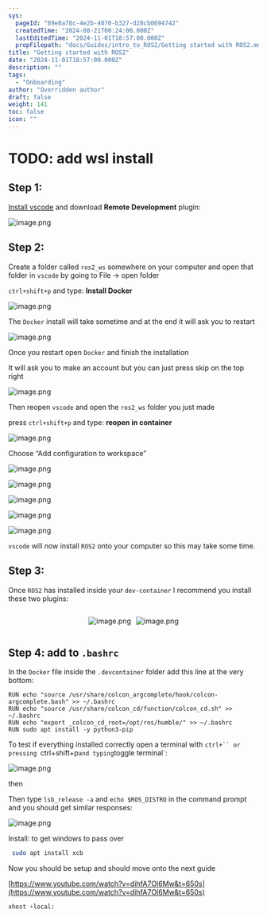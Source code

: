 ```yaml
---
sys:
  pageId: "89e0a78c-4e2b-4070-b327-d28cb0694742"
  createdTime: "2024-08-21T00:24:00.000Z"
  lastEditedTime: "2024-11-01T18:57:00.000Z"
  propFilepath: "docs/Guides/intro_to_ROS2/Getting started with ROS2.md"
title: "Getting started with ROS2"
date: "2024-11-01T18:57:00.000Z"
description: ""
tags:
  - "Onboarding"
author: "Overridden author"
draft: false
weight: 141
toc: false
icon: ""
---
```


# TODO: add wsl install

## Step 1:

[Install vscode](https://code.visualstudio.com/download) and download **Remote Development** plugin:

![image.png](https://prod-files-secure.s3.us-west-2.amazonaws.com/d518164a-d88e-44d1-a4ee-3adb3bd8bce0/efb52993-1881-4a40-b95e-6f020334f022/image.png?X-Amz-Algorithm=AWS4-HMAC-SHA256&X-Amz-Content-Sha256=UNSIGNED-PAYLOAD&X-Amz-Credential=ASIAZI2LB46634G6T2AJ%2F20250209%2Fus-west-2%2Fs3%2Faws4_request&X-Amz-Date=20250209T110115Z&X-Amz-Expires=3600&X-Amz-Security-Token=IQoJb3JpZ2luX2VjEIn%2F%2F%2F%2F%2F%2F%2F%2F%2F%2FwEaCXVzLXdlc3QtMiJHMEUCIQDecns6MZkLESxc14ZpZmqkvkv3dwiTFEQSk4BKRzfhIAIgYm2QbJ8wiZ7p4OKs78aiABn3V%2Fy3Ptq3sNWc4T1atB8qiAQIov%2F%2F%2F%2F%2F%2F%2F%2F%2F%2FARAAGgw2Mzc0MjMxODM4MDUiDJ8nJpsvEWRswz4qoyrcA2yJ0dbXuDswP5kqvZA1WZlCRoug9Cuiun9nXblS%2Bax9ANjTcc6BSomtv6FKeLNAViNkWJOeUIZDcZiueUULDZGEmc3BFzCVS0u4TPp%2FBHx4bVC7t5tfhiSL%2B96HsCG0NCRQGdOZb3o9xDOh9O1XnlS6PH1YjjJ2Tfzq1P%2Bsbw00hgF7Se0S3YFMv6Bbavvn4TkXjFSfLxZsH2OlH2KF6Lh2oLldC33Ugduv9depL3AfZo%2FmP8htlDhFaXpUaUUKPBqV3cYM3dCPqIO16g8sxItUUYInoXJa6ij8ugI8%2FiPDUzQ%2BXlOVP0XQw7rLqO16ZFYur%2FDm0Uis%2BhfAEhHTDr6DWcPKZMDm1MEVgJefJnuhW%2BiyzikwOIL%2FTLXhhAh1DMI6oiggsi%2FRA8JO6Ae7jYvJTsYcrIfwx8doJPz96j2rpSIgIbdIw8h8H5gW21szlQm2A0aXPJy6VBXcaOEkKcbNqDvpPwHEp0Vt%2BHGeuRUOX16DvAIfBnjsSQY5Di0XuVlMPyy9DSDxnXCZYX0BOoRfz22mhANvJNAy%2FDxERF0cPd84HQsVxVS3WJjGRlHy%2BhB5TjyMKqp3cJwWsnAcGbFSJpl2FNeS88Anz5bLGsoadFxcd7251X0vP2NyMO3job0GOqUBk2KwwiCKEylx%2BFaYUEo3LmfXwW9JMkUeB7bFJ9JHG5vjCFSfAqUK3Lj64ddGYXXvmnzHT3633HOpBjxjBMzWFqozyQvB2%2F1V4XvPgTttCDxYZX%2F0REEYUBYqNBLSW6bpmcRK2zQcPSz1bnXIXe3Mzu5NyCB9xk30YCkIY%2BcZyHisf4GlrjHhGCG5nEEc3gOR5N%2BFG1W7byL2k5sv0ahLxoFakGCF&X-Amz-Signature=f9d001a41e78ed13d6ae328c35bbddf21d7324919e79190ca435a05f460d9232&X-Amz-SignedHeaders=host&x-id=GetObject)

## Step 2:

Create a folder called `ros2_ws` somewhere on your computer and open that folder in `vscode` by going to File → open folder 

`ctrl+shift+p` and type: **Install Docker**

![image.png](https://prod-files-secure.s3.us-west-2.amazonaws.com/d518164a-d88e-44d1-a4ee-3adb3bd8bce0/2269dc0e-1cd5-47ff-bceb-c04ad9b2eab0/image.png?X-Amz-Algorithm=AWS4-HMAC-SHA256&X-Amz-Content-Sha256=UNSIGNED-PAYLOAD&X-Amz-Credential=ASIAZI2LB46634G6T2AJ%2F20250209%2Fus-west-2%2Fs3%2Faws4_request&X-Amz-Date=20250209T110115Z&X-Amz-Expires=3600&X-Amz-Security-Token=IQoJb3JpZ2luX2VjEIn%2F%2F%2F%2F%2F%2F%2F%2F%2F%2FwEaCXVzLXdlc3QtMiJHMEUCIQDecns6MZkLESxc14ZpZmqkvkv3dwiTFEQSk4BKRzfhIAIgYm2QbJ8wiZ7p4OKs78aiABn3V%2Fy3Ptq3sNWc4T1atB8qiAQIov%2F%2F%2F%2F%2F%2F%2F%2F%2F%2FARAAGgw2Mzc0MjMxODM4MDUiDJ8nJpsvEWRswz4qoyrcA2yJ0dbXuDswP5kqvZA1WZlCRoug9Cuiun9nXblS%2Bax9ANjTcc6BSomtv6FKeLNAViNkWJOeUIZDcZiueUULDZGEmc3BFzCVS0u4TPp%2FBHx4bVC7t5tfhiSL%2B96HsCG0NCRQGdOZb3o9xDOh9O1XnlS6PH1YjjJ2Tfzq1P%2Bsbw00hgF7Se0S3YFMv6Bbavvn4TkXjFSfLxZsH2OlH2KF6Lh2oLldC33Ugduv9depL3AfZo%2FmP8htlDhFaXpUaUUKPBqV3cYM3dCPqIO16g8sxItUUYInoXJa6ij8ugI8%2FiPDUzQ%2BXlOVP0XQw7rLqO16ZFYur%2FDm0Uis%2BhfAEhHTDr6DWcPKZMDm1MEVgJefJnuhW%2BiyzikwOIL%2FTLXhhAh1DMI6oiggsi%2FRA8JO6Ae7jYvJTsYcrIfwx8doJPz96j2rpSIgIbdIw8h8H5gW21szlQm2A0aXPJy6VBXcaOEkKcbNqDvpPwHEp0Vt%2BHGeuRUOX16DvAIfBnjsSQY5Di0XuVlMPyy9DSDxnXCZYX0BOoRfz22mhANvJNAy%2FDxERF0cPd84HQsVxVS3WJjGRlHy%2BhB5TjyMKqp3cJwWsnAcGbFSJpl2FNeS88Anz5bLGsoadFxcd7251X0vP2NyMO3job0GOqUBk2KwwiCKEylx%2BFaYUEo3LmfXwW9JMkUeB7bFJ9JHG5vjCFSfAqUK3Lj64ddGYXXvmnzHT3633HOpBjxjBMzWFqozyQvB2%2F1V4XvPgTttCDxYZX%2F0REEYUBYqNBLSW6bpmcRK2zQcPSz1bnXIXe3Mzu5NyCB9xk30YCkIY%2BcZyHisf4GlrjHhGCG5nEEc3gOR5N%2BFG1W7byL2k5sv0ahLxoFakGCF&X-Amz-Signature=4503cb4a881e19da14f588f387ed0526d5399b94fe3fb83b70855a39bea6af38&X-Amz-SignedHeaders=host&x-id=GetObject)

The `Docker` install will take sometime and at the end it will ask you to restart

![image.png](https://prod-files-secure.s3.us-west-2.amazonaws.com/d518164a-d88e-44d1-a4ee-3adb3bd8bce0/ed233f78-be33-4b1f-b89c-9c346c0e961e/image.png?X-Amz-Algorithm=AWS4-HMAC-SHA256&X-Amz-Content-Sha256=UNSIGNED-PAYLOAD&X-Amz-Credential=ASIAZI2LB46634G6T2AJ%2F20250209%2Fus-west-2%2Fs3%2Faws4_request&X-Amz-Date=20250209T110115Z&X-Amz-Expires=3600&X-Amz-Security-Token=IQoJb3JpZ2luX2VjEIn%2F%2F%2F%2F%2F%2F%2F%2F%2F%2FwEaCXVzLXdlc3QtMiJHMEUCIQDecns6MZkLESxc14ZpZmqkvkv3dwiTFEQSk4BKRzfhIAIgYm2QbJ8wiZ7p4OKs78aiABn3V%2Fy3Ptq3sNWc4T1atB8qiAQIov%2F%2F%2F%2F%2F%2F%2F%2F%2F%2FARAAGgw2Mzc0MjMxODM4MDUiDJ8nJpsvEWRswz4qoyrcA2yJ0dbXuDswP5kqvZA1WZlCRoug9Cuiun9nXblS%2Bax9ANjTcc6BSomtv6FKeLNAViNkWJOeUIZDcZiueUULDZGEmc3BFzCVS0u4TPp%2FBHx4bVC7t5tfhiSL%2B96HsCG0NCRQGdOZb3o9xDOh9O1XnlS6PH1YjjJ2Tfzq1P%2Bsbw00hgF7Se0S3YFMv6Bbavvn4TkXjFSfLxZsH2OlH2KF6Lh2oLldC33Ugduv9depL3AfZo%2FmP8htlDhFaXpUaUUKPBqV3cYM3dCPqIO16g8sxItUUYInoXJa6ij8ugI8%2FiPDUzQ%2BXlOVP0XQw7rLqO16ZFYur%2FDm0Uis%2BhfAEhHTDr6DWcPKZMDm1MEVgJefJnuhW%2BiyzikwOIL%2FTLXhhAh1DMI6oiggsi%2FRA8JO6Ae7jYvJTsYcrIfwx8doJPz96j2rpSIgIbdIw8h8H5gW21szlQm2A0aXPJy6VBXcaOEkKcbNqDvpPwHEp0Vt%2BHGeuRUOX16DvAIfBnjsSQY5Di0XuVlMPyy9DSDxnXCZYX0BOoRfz22mhANvJNAy%2FDxERF0cPd84HQsVxVS3WJjGRlHy%2BhB5TjyMKqp3cJwWsnAcGbFSJpl2FNeS88Anz5bLGsoadFxcd7251X0vP2NyMO3job0GOqUBk2KwwiCKEylx%2BFaYUEo3LmfXwW9JMkUeB7bFJ9JHG5vjCFSfAqUK3Lj64ddGYXXvmnzHT3633HOpBjxjBMzWFqozyQvB2%2F1V4XvPgTttCDxYZX%2F0REEYUBYqNBLSW6bpmcRK2zQcPSz1bnXIXe3Mzu5NyCB9xk30YCkIY%2BcZyHisf4GlrjHhGCG5nEEc3gOR5N%2BFG1W7byL2k5sv0ahLxoFakGCF&X-Amz-Signature=d265f95ef415f637f6cf3994e85c878ba2ba0b710354923bc56a8255c79403ce&X-Amz-SignedHeaders=host&x-id=GetObject)

Once you restart open `Docker` and finish the installation

It will ask you to make an account but you can just press skip on the top right

![image.png](https://prod-files-secure.s3.us-west-2.amazonaws.com/d518164a-d88e-44d1-a4ee-3adb3bd8bce0/21010ad9-1659-4fd9-9f59-9932a09b2a3d/image.png?X-Amz-Algorithm=AWS4-HMAC-SHA256&X-Amz-Content-Sha256=UNSIGNED-PAYLOAD&X-Amz-Credential=ASIAZI2LB46634G6T2AJ%2F20250209%2Fus-west-2%2Fs3%2Faws4_request&X-Amz-Date=20250209T110115Z&X-Amz-Expires=3600&X-Amz-Security-Token=IQoJb3JpZ2luX2VjEIn%2F%2F%2F%2F%2F%2F%2F%2F%2F%2FwEaCXVzLXdlc3QtMiJHMEUCIQDecns6MZkLESxc14ZpZmqkvkv3dwiTFEQSk4BKRzfhIAIgYm2QbJ8wiZ7p4OKs78aiABn3V%2Fy3Ptq3sNWc4T1atB8qiAQIov%2F%2F%2F%2F%2F%2F%2F%2F%2F%2FARAAGgw2Mzc0MjMxODM4MDUiDJ8nJpsvEWRswz4qoyrcA2yJ0dbXuDswP5kqvZA1WZlCRoug9Cuiun9nXblS%2Bax9ANjTcc6BSomtv6FKeLNAViNkWJOeUIZDcZiueUULDZGEmc3BFzCVS0u4TPp%2FBHx4bVC7t5tfhiSL%2B96HsCG0NCRQGdOZb3o9xDOh9O1XnlS6PH1YjjJ2Tfzq1P%2Bsbw00hgF7Se0S3YFMv6Bbavvn4TkXjFSfLxZsH2OlH2KF6Lh2oLldC33Ugduv9depL3AfZo%2FmP8htlDhFaXpUaUUKPBqV3cYM3dCPqIO16g8sxItUUYInoXJa6ij8ugI8%2FiPDUzQ%2BXlOVP0XQw7rLqO16ZFYur%2FDm0Uis%2BhfAEhHTDr6DWcPKZMDm1MEVgJefJnuhW%2BiyzikwOIL%2FTLXhhAh1DMI6oiggsi%2FRA8JO6Ae7jYvJTsYcrIfwx8doJPz96j2rpSIgIbdIw8h8H5gW21szlQm2A0aXPJy6VBXcaOEkKcbNqDvpPwHEp0Vt%2BHGeuRUOX16DvAIfBnjsSQY5Di0XuVlMPyy9DSDxnXCZYX0BOoRfz22mhANvJNAy%2FDxERF0cPd84HQsVxVS3WJjGRlHy%2BhB5TjyMKqp3cJwWsnAcGbFSJpl2FNeS88Anz5bLGsoadFxcd7251X0vP2NyMO3job0GOqUBk2KwwiCKEylx%2BFaYUEo3LmfXwW9JMkUeB7bFJ9JHG5vjCFSfAqUK3Lj64ddGYXXvmnzHT3633HOpBjxjBMzWFqozyQvB2%2F1V4XvPgTttCDxYZX%2F0REEYUBYqNBLSW6bpmcRK2zQcPSz1bnXIXe3Mzu5NyCB9xk30YCkIY%2BcZyHisf4GlrjHhGCG5nEEc3gOR5N%2BFG1W7byL2k5sv0ahLxoFakGCF&X-Amz-Signature=0895c3d0271693e819fdde60d307678ec7917084a2f22913b3c6517939ee7fa8&X-Amz-SignedHeaders=host&x-id=GetObject)

Then reopen `vscode` and open the `ros2_ws` folder you just made

press `ctrl+shift+p` and type: **reopen in container**

![image.png](https://prod-files-secure.s3.us-west-2.amazonaws.com/d518164a-d88e-44d1-a4ee-3adb3bd8bce0/4e93b8c2-41ad-488c-8095-c74205196118/image.png?X-Amz-Algorithm=AWS4-HMAC-SHA256&X-Amz-Content-Sha256=UNSIGNED-PAYLOAD&X-Amz-Credential=ASIAZI2LB46634G6T2AJ%2F20250209%2Fus-west-2%2Fs3%2Faws4_request&X-Amz-Date=20250209T110115Z&X-Amz-Expires=3600&X-Amz-Security-Token=IQoJb3JpZ2luX2VjEIn%2F%2F%2F%2F%2F%2F%2F%2F%2F%2FwEaCXVzLXdlc3QtMiJHMEUCIQDecns6MZkLESxc14ZpZmqkvkv3dwiTFEQSk4BKRzfhIAIgYm2QbJ8wiZ7p4OKs78aiABn3V%2Fy3Ptq3sNWc4T1atB8qiAQIov%2F%2F%2F%2F%2F%2F%2F%2F%2F%2FARAAGgw2Mzc0MjMxODM4MDUiDJ8nJpsvEWRswz4qoyrcA2yJ0dbXuDswP5kqvZA1WZlCRoug9Cuiun9nXblS%2Bax9ANjTcc6BSomtv6FKeLNAViNkWJOeUIZDcZiueUULDZGEmc3BFzCVS0u4TPp%2FBHx4bVC7t5tfhiSL%2B96HsCG0NCRQGdOZb3o9xDOh9O1XnlS6PH1YjjJ2Tfzq1P%2Bsbw00hgF7Se0S3YFMv6Bbavvn4TkXjFSfLxZsH2OlH2KF6Lh2oLldC33Ugduv9depL3AfZo%2FmP8htlDhFaXpUaUUKPBqV3cYM3dCPqIO16g8sxItUUYInoXJa6ij8ugI8%2FiPDUzQ%2BXlOVP0XQw7rLqO16ZFYur%2FDm0Uis%2BhfAEhHTDr6DWcPKZMDm1MEVgJefJnuhW%2BiyzikwOIL%2FTLXhhAh1DMI6oiggsi%2FRA8JO6Ae7jYvJTsYcrIfwx8doJPz96j2rpSIgIbdIw8h8H5gW21szlQm2A0aXPJy6VBXcaOEkKcbNqDvpPwHEp0Vt%2BHGeuRUOX16DvAIfBnjsSQY5Di0XuVlMPyy9DSDxnXCZYX0BOoRfz22mhANvJNAy%2FDxERF0cPd84HQsVxVS3WJjGRlHy%2BhB5TjyMKqp3cJwWsnAcGbFSJpl2FNeS88Anz5bLGsoadFxcd7251X0vP2NyMO3job0GOqUBk2KwwiCKEylx%2BFaYUEo3LmfXwW9JMkUeB7bFJ9JHG5vjCFSfAqUK3Lj64ddGYXXvmnzHT3633HOpBjxjBMzWFqozyQvB2%2F1V4XvPgTttCDxYZX%2F0REEYUBYqNBLSW6bpmcRK2zQcPSz1bnXIXe3Mzu5NyCB9xk30YCkIY%2BcZyHisf4GlrjHhGCG5nEEc3gOR5N%2BFG1W7byL2k5sv0ahLxoFakGCF&X-Amz-Signature=ed8ed701bab66f9b9eb62a966cbf6a61ba1b3ad152dc80fb03755f8d004c8f08&X-Amz-SignedHeaders=host&x-id=GetObject)

Choose “Add configuration to workspace”

![image.png](https://prod-files-secure.s3.us-west-2.amazonaws.com/d518164a-d88e-44d1-a4ee-3adb3bd8bce0/9560b282-5060-4989-ba37-97e7b2c22476/image.png?X-Amz-Algorithm=AWS4-HMAC-SHA256&X-Amz-Content-Sha256=UNSIGNED-PAYLOAD&X-Amz-Credential=ASIAZI2LB46634G6T2AJ%2F20250209%2Fus-west-2%2Fs3%2Faws4_request&X-Amz-Date=20250209T110115Z&X-Amz-Expires=3600&X-Amz-Security-Token=IQoJb3JpZ2luX2VjEIn%2F%2F%2F%2F%2F%2F%2F%2F%2F%2FwEaCXVzLXdlc3QtMiJHMEUCIQDecns6MZkLESxc14ZpZmqkvkv3dwiTFEQSk4BKRzfhIAIgYm2QbJ8wiZ7p4OKs78aiABn3V%2Fy3Ptq3sNWc4T1atB8qiAQIov%2F%2F%2F%2F%2F%2F%2F%2F%2F%2FARAAGgw2Mzc0MjMxODM4MDUiDJ8nJpsvEWRswz4qoyrcA2yJ0dbXuDswP5kqvZA1WZlCRoug9Cuiun9nXblS%2Bax9ANjTcc6BSomtv6FKeLNAViNkWJOeUIZDcZiueUULDZGEmc3BFzCVS0u4TPp%2FBHx4bVC7t5tfhiSL%2B96HsCG0NCRQGdOZb3o9xDOh9O1XnlS6PH1YjjJ2Tfzq1P%2Bsbw00hgF7Se0S3YFMv6Bbavvn4TkXjFSfLxZsH2OlH2KF6Lh2oLldC33Ugduv9depL3AfZo%2FmP8htlDhFaXpUaUUKPBqV3cYM3dCPqIO16g8sxItUUYInoXJa6ij8ugI8%2FiPDUzQ%2BXlOVP0XQw7rLqO16ZFYur%2FDm0Uis%2BhfAEhHTDr6DWcPKZMDm1MEVgJefJnuhW%2BiyzikwOIL%2FTLXhhAh1DMI6oiggsi%2FRA8JO6Ae7jYvJTsYcrIfwx8doJPz96j2rpSIgIbdIw8h8H5gW21szlQm2A0aXPJy6VBXcaOEkKcbNqDvpPwHEp0Vt%2BHGeuRUOX16DvAIfBnjsSQY5Di0XuVlMPyy9DSDxnXCZYX0BOoRfz22mhANvJNAy%2FDxERF0cPd84HQsVxVS3WJjGRlHy%2BhB5TjyMKqp3cJwWsnAcGbFSJpl2FNeS88Anz5bLGsoadFxcd7251X0vP2NyMO3job0GOqUBk2KwwiCKEylx%2BFaYUEo3LmfXwW9JMkUeB7bFJ9JHG5vjCFSfAqUK3Lj64ddGYXXvmnzHT3633HOpBjxjBMzWFqozyQvB2%2F1V4XvPgTttCDxYZX%2F0REEYUBYqNBLSW6bpmcRK2zQcPSz1bnXIXe3Mzu5NyCB9xk30YCkIY%2BcZyHisf4GlrjHhGCG5nEEc3gOR5N%2BFG1W7byL2k5sv0ahLxoFakGCF&X-Amz-Signature=37fbc560aa0a95a074040164d96df894ad0531469725ea01e4d27379d967acf9&X-Amz-SignedHeaders=host&x-id=GetObject)

![image.png](https://prod-files-secure.s3.us-west-2.amazonaws.com/d518164a-d88e-44d1-a4ee-3adb3bd8bce0/2ee63f81-886b-48e8-a553-dc6e5eac99e4/image.png?X-Amz-Algorithm=AWS4-HMAC-SHA256&X-Amz-Content-Sha256=UNSIGNED-PAYLOAD&X-Amz-Credential=ASIAZI2LB46634G6T2AJ%2F20250209%2Fus-west-2%2Fs3%2Faws4_request&X-Amz-Date=20250209T110115Z&X-Amz-Expires=3600&X-Amz-Security-Token=IQoJb3JpZ2luX2VjEIn%2F%2F%2F%2F%2F%2F%2F%2F%2F%2FwEaCXVzLXdlc3QtMiJHMEUCIQDecns6MZkLESxc14ZpZmqkvkv3dwiTFEQSk4BKRzfhIAIgYm2QbJ8wiZ7p4OKs78aiABn3V%2Fy3Ptq3sNWc4T1atB8qiAQIov%2F%2F%2F%2F%2F%2F%2F%2F%2F%2FARAAGgw2Mzc0MjMxODM4MDUiDJ8nJpsvEWRswz4qoyrcA2yJ0dbXuDswP5kqvZA1WZlCRoug9Cuiun9nXblS%2Bax9ANjTcc6BSomtv6FKeLNAViNkWJOeUIZDcZiueUULDZGEmc3BFzCVS0u4TPp%2FBHx4bVC7t5tfhiSL%2B96HsCG0NCRQGdOZb3o9xDOh9O1XnlS6PH1YjjJ2Tfzq1P%2Bsbw00hgF7Se0S3YFMv6Bbavvn4TkXjFSfLxZsH2OlH2KF6Lh2oLldC33Ugduv9depL3AfZo%2FmP8htlDhFaXpUaUUKPBqV3cYM3dCPqIO16g8sxItUUYInoXJa6ij8ugI8%2FiPDUzQ%2BXlOVP0XQw7rLqO16ZFYur%2FDm0Uis%2BhfAEhHTDr6DWcPKZMDm1MEVgJefJnuhW%2BiyzikwOIL%2FTLXhhAh1DMI6oiggsi%2FRA8JO6Ae7jYvJTsYcrIfwx8doJPz96j2rpSIgIbdIw8h8H5gW21szlQm2A0aXPJy6VBXcaOEkKcbNqDvpPwHEp0Vt%2BHGeuRUOX16DvAIfBnjsSQY5Di0XuVlMPyy9DSDxnXCZYX0BOoRfz22mhANvJNAy%2FDxERF0cPd84HQsVxVS3WJjGRlHy%2BhB5TjyMKqp3cJwWsnAcGbFSJpl2FNeS88Anz5bLGsoadFxcd7251X0vP2NyMO3job0GOqUBk2KwwiCKEylx%2BFaYUEo3LmfXwW9JMkUeB7bFJ9JHG5vjCFSfAqUK3Lj64ddGYXXvmnzHT3633HOpBjxjBMzWFqozyQvB2%2F1V4XvPgTttCDxYZX%2F0REEYUBYqNBLSW6bpmcRK2zQcPSz1bnXIXe3Mzu5NyCB9xk30YCkIY%2BcZyHisf4GlrjHhGCG5nEEc3gOR5N%2BFG1W7byL2k5sv0ahLxoFakGCF&X-Amz-Signature=5caafe03339bc8746e3fffa8f74133485ea5da5a4899796305862ecf802133b0&X-Amz-SignedHeaders=host&x-id=GetObject)

![image.png](https://prod-files-secure.s3.us-west-2.amazonaws.com/d518164a-d88e-44d1-a4ee-3adb3bd8bce0/ae1580b2-b048-407e-aed9-b584224a7a04/image.png?X-Amz-Algorithm=AWS4-HMAC-SHA256&X-Amz-Content-Sha256=UNSIGNED-PAYLOAD&X-Amz-Credential=ASIAZI2LB46634G6T2AJ%2F20250209%2Fus-west-2%2Fs3%2Faws4_request&X-Amz-Date=20250209T110115Z&X-Amz-Expires=3600&X-Amz-Security-Token=IQoJb3JpZ2luX2VjEIn%2F%2F%2F%2F%2F%2F%2F%2F%2F%2FwEaCXVzLXdlc3QtMiJHMEUCIQDecns6MZkLESxc14ZpZmqkvkv3dwiTFEQSk4BKRzfhIAIgYm2QbJ8wiZ7p4OKs78aiABn3V%2Fy3Ptq3sNWc4T1atB8qiAQIov%2F%2F%2F%2F%2F%2F%2F%2F%2F%2FARAAGgw2Mzc0MjMxODM4MDUiDJ8nJpsvEWRswz4qoyrcA2yJ0dbXuDswP5kqvZA1WZlCRoug9Cuiun9nXblS%2Bax9ANjTcc6BSomtv6FKeLNAViNkWJOeUIZDcZiueUULDZGEmc3BFzCVS0u4TPp%2FBHx4bVC7t5tfhiSL%2B96HsCG0NCRQGdOZb3o9xDOh9O1XnlS6PH1YjjJ2Tfzq1P%2Bsbw00hgF7Se0S3YFMv6Bbavvn4TkXjFSfLxZsH2OlH2KF6Lh2oLldC33Ugduv9depL3AfZo%2FmP8htlDhFaXpUaUUKPBqV3cYM3dCPqIO16g8sxItUUYInoXJa6ij8ugI8%2FiPDUzQ%2BXlOVP0XQw7rLqO16ZFYur%2FDm0Uis%2BhfAEhHTDr6DWcPKZMDm1MEVgJefJnuhW%2BiyzikwOIL%2FTLXhhAh1DMI6oiggsi%2FRA8JO6Ae7jYvJTsYcrIfwx8doJPz96j2rpSIgIbdIw8h8H5gW21szlQm2A0aXPJy6VBXcaOEkKcbNqDvpPwHEp0Vt%2BHGeuRUOX16DvAIfBnjsSQY5Di0XuVlMPyy9DSDxnXCZYX0BOoRfz22mhANvJNAy%2FDxERF0cPd84HQsVxVS3WJjGRlHy%2BhB5TjyMKqp3cJwWsnAcGbFSJpl2FNeS88Anz5bLGsoadFxcd7251X0vP2NyMO3job0GOqUBk2KwwiCKEylx%2BFaYUEo3LmfXwW9JMkUeB7bFJ9JHG5vjCFSfAqUK3Lj64ddGYXXvmnzHT3633HOpBjxjBMzWFqozyQvB2%2F1V4XvPgTttCDxYZX%2F0REEYUBYqNBLSW6bpmcRK2zQcPSz1bnXIXe3Mzu5NyCB9xk30YCkIY%2BcZyHisf4GlrjHhGCG5nEEc3gOR5N%2BFG1W7byL2k5sv0ahLxoFakGCF&X-Amz-Signature=0a465a622eb22d9a5914ee7a147da1d8f9969f097a366c5811692fa8a82d09e9&X-Amz-SignedHeaders=host&x-id=GetObject)

![image.png](https://prod-files-secure.s3.us-west-2.amazonaws.com/d518164a-d88e-44d1-a4ee-3adb3bd8bce0/53255b28-f75e-430f-b9e3-c0ac8577e42b/image.png?X-Amz-Algorithm=AWS4-HMAC-SHA256&X-Amz-Content-Sha256=UNSIGNED-PAYLOAD&X-Amz-Credential=ASIAZI2LB46634G6T2AJ%2F20250209%2Fus-west-2%2Fs3%2Faws4_request&X-Amz-Date=20250209T110115Z&X-Amz-Expires=3600&X-Amz-Security-Token=IQoJb3JpZ2luX2VjEIn%2F%2F%2F%2F%2F%2F%2F%2F%2F%2FwEaCXVzLXdlc3QtMiJHMEUCIQDecns6MZkLESxc14ZpZmqkvkv3dwiTFEQSk4BKRzfhIAIgYm2QbJ8wiZ7p4OKs78aiABn3V%2Fy3Ptq3sNWc4T1atB8qiAQIov%2F%2F%2F%2F%2F%2F%2F%2F%2F%2FARAAGgw2Mzc0MjMxODM4MDUiDJ8nJpsvEWRswz4qoyrcA2yJ0dbXuDswP5kqvZA1WZlCRoug9Cuiun9nXblS%2Bax9ANjTcc6BSomtv6FKeLNAViNkWJOeUIZDcZiueUULDZGEmc3BFzCVS0u4TPp%2FBHx4bVC7t5tfhiSL%2B96HsCG0NCRQGdOZb3o9xDOh9O1XnlS6PH1YjjJ2Tfzq1P%2Bsbw00hgF7Se0S3YFMv6Bbavvn4TkXjFSfLxZsH2OlH2KF6Lh2oLldC33Ugduv9depL3AfZo%2FmP8htlDhFaXpUaUUKPBqV3cYM3dCPqIO16g8sxItUUYInoXJa6ij8ugI8%2FiPDUzQ%2BXlOVP0XQw7rLqO16ZFYur%2FDm0Uis%2BhfAEhHTDr6DWcPKZMDm1MEVgJefJnuhW%2BiyzikwOIL%2FTLXhhAh1DMI6oiggsi%2FRA8JO6Ae7jYvJTsYcrIfwx8doJPz96j2rpSIgIbdIw8h8H5gW21szlQm2A0aXPJy6VBXcaOEkKcbNqDvpPwHEp0Vt%2BHGeuRUOX16DvAIfBnjsSQY5Di0XuVlMPyy9DSDxnXCZYX0BOoRfz22mhANvJNAy%2FDxERF0cPd84HQsVxVS3WJjGRlHy%2BhB5TjyMKqp3cJwWsnAcGbFSJpl2FNeS88Anz5bLGsoadFxcd7251X0vP2NyMO3job0GOqUBk2KwwiCKEylx%2BFaYUEo3LmfXwW9JMkUeB7bFJ9JHG5vjCFSfAqUK3Lj64ddGYXXvmnzHT3633HOpBjxjBMzWFqozyQvB2%2F1V4XvPgTttCDxYZX%2F0REEYUBYqNBLSW6bpmcRK2zQcPSz1bnXIXe3Mzu5NyCB9xk30YCkIY%2BcZyHisf4GlrjHhGCG5nEEc3gOR5N%2BFG1W7byL2k5sv0ahLxoFakGCF&X-Amz-Signature=e5aad091241e74ec7aab72b94b761da71d6e6fb0b908e420d44bbac113d36467&X-Amz-SignedHeaders=host&x-id=GetObject)

![image.png](https://prod-files-secure.s3.us-west-2.amazonaws.com/d518164a-d88e-44d1-a4ee-3adb3bd8bce0/7c562767-5af9-4ffb-97d1-327bcdf4ee00/image.png?X-Amz-Algorithm=AWS4-HMAC-SHA256&X-Amz-Content-Sha256=UNSIGNED-PAYLOAD&X-Amz-Credential=ASIAZI2LB46634G6T2AJ%2F20250209%2Fus-west-2%2Fs3%2Faws4_request&X-Amz-Date=20250209T110115Z&X-Amz-Expires=3600&X-Amz-Security-Token=IQoJb3JpZ2luX2VjEIn%2F%2F%2F%2F%2F%2F%2F%2F%2F%2FwEaCXVzLXdlc3QtMiJHMEUCIQDecns6MZkLESxc14ZpZmqkvkv3dwiTFEQSk4BKRzfhIAIgYm2QbJ8wiZ7p4OKs78aiABn3V%2Fy3Ptq3sNWc4T1atB8qiAQIov%2F%2F%2F%2F%2F%2F%2F%2F%2F%2FARAAGgw2Mzc0MjMxODM4MDUiDJ8nJpsvEWRswz4qoyrcA2yJ0dbXuDswP5kqvZA1WZlCRoug9Cuiun9nXblS%2Bax9ANjTcc6BSomtv6FKeLNAViNkWJOeUIZDcZiueUULDZGEmc3BFzCVS0u4TPp%2FBHx4bVC7t5tfhiSL%2B96HsCG0NCRQGdOZb3o9xDOh9O1XnlS6PH1YjjJ2Tfzq1P%2Bsbw00hgF7Se0S3YFMv6Bbavvn4TkXjFSfLxZsH2OlH2KF6Lh2oLldC33Ugduv9depL3AfZo%2FmP8htlDhFaXpUaUUKPBqV3cYM3dCPqIO16g8sxItUUYInoXJa6ij8ugI8%2FiPDUzQ%2BXlOVP0XQw7rLqO16ZFYur%2FDm0Uis%2BhfAEhHTDr6DWcPKZMDm1MEVgJefJnuhW%2BiyzikwOIL%2FTLXhhAh1DMI6oiggsi%2FRA8JO6Ae7jYvJTsYcrIfwx8doJPz96j2rpSIgIbdIw8h8H5gW21szlQm2A0aXPJy6VBXcaOEkKcbNqDvpPwHEp0Vt%2BHGeuRUOX16DvAIfBnjsSQY5Di0XuVlMPyy9DSDxnXCZYX0BOoRfz22mhANvJNAy%2FDxERF0cPd84HQsVxVS3WJjGRlHy%2BhB5TjyMKqp3cJwWsnAcGbFSJpl2FNeS88Anz5bLGsoadFxcd7251X0vP2NyMO3job0GOqUBk2KwwiCKEylx%2BFaYUEo3LmfXwW9JMkUeB7bFJ9JHG5vjCFSfAqUK3Lj64ddGYXXvmnzHT3633HOpBjxjBMzWFqozyQvB2%2F1V4XvPgTttCDxYZX%2F0REEYUBYqNBLSW6bpmcRK2zQcPSz1bnXIXe3Mzu5NyCB9xk30YCkIY%2BcZyHisf4GlrjHhGCG5nEEc3gOR5N%2BFG1W7byL2k5sv0ahLxoFakGCF&X-Amz-Signature=00b79d825187b063561b37a42d837673ba5f2c18e44d00a79b67db0721d430e4&X-Amz-SignedHeaders=host&x-id=GetObject)

`vscode` will now install `ROS2` onto your computer so this may take some time.

## Step 3:

Once `ROS2` has installed inside your `dev-container` I recommend you install these two plugins:

<div style="display: flex;flex-direction: row; column-gap:10px; max-width: 630px;justify-content: center;">
<div>

![image.png](https://prod-files-secure.s3.us-west-2.amazonaws.com/d518164a-d88e-44d1-a4ee-3adb3bd8bce0/3fc3d550-5a54-4ba1-ba6b-faa01cdb7369/image.png?X-Amz-Algorithm=AWS4-HMAC-SHA256&X-Amz-Content-Sha256=UNSIGNED-PAYLOAD&X-Amz-Credential=ASIAZI2LB466VULGQD7B%2F20250209%2Fus-west-2%2Fs3%2Faws4_request&X-Amz-Date=20250209T110117Z&X-Amz-Expires=3600&X-Amz-Security-Token=IQoJb3JpZ2luX2VjEIn%2F%2F%2F%2F%2F%2F%2F%2F%2F%2FwEaCXVzLXdlc3QtMiJHMEUCIQD2NU4XHgjn8i0pSmTQze1EVWqND1m5mE5tCJlOSmOklAIgWiiaioczpkH9vrVue16G6NuX%2BZUOXKpzm56SMk0AAOAqiAQIov%2F%2F%2F%2F%2F%2F%2F%2F%2F%2FARAAGgw2Mzc0MjMxODM4MDUiDF0RurePsKwS86F7qCrcAyHxwUaqKuVEFtg1VhRXWpuimY4iyHXoZTw5aRbkmKRnY1Z9i9iaW6W1CBynBZrLPf8N%2FIVWKAbtiuFerHpPkv0TdzDyBxfGvcHf2qnIieEtgqzyIZbhtPilyXKJxaUHxDFi2lhSdd7riyhkV%2FqGjk7CCycxeMl0oKTgMQD7wRZ7a4ehMf4%2FLji2tdyvSxK0NsN%2F19JSROnIK3S0C2nVz0XuC7ylYbd4Jt1BkjPr9PIY9IAQW8V4M%2FuxO9RC0%2BGy10DUtOE9%2FBj6afIn4Nt72lZmWqBHXBKdS09lFF1LBbQ1eIlXyvt5X%2BFk4vB129QwA%2FlQ8Jn33lNhhaBkWomPPX45wibeU6fyQPGO1NyYSO347H90YZSTTOZfmh03cZIXnkODzNG60NYjaYYDeACy9VbVW2Lzs1KKpk%2FAtm%2BmMRqkuX7Bp9wP5vrJs4zGhioGinVDClGCV4t9PhTxt1FWBiQBeJaHyobZADgstsTHzbKphiAsxfmphH7Ld5834taE7%2BDYet4b%2Fom2mjUVxavFVXzGJuzd728vWu%2ByRdq4nYs%2BxWJZGdYkL5afJAXWbeCzIxcmiXMisX%2BEvIXD4GqNZhVvhhr3b3S0POw%2BhqNEJYHT7FUF1vEszWt%2BPzriMOPjob0GOqUBiuAsRyknNae2jzZqn714RGycBBZgyguBcQrr8cHaXA1vKVeeDm0cnFHPGjNAoRkRMYO9%2BdawLjz6J2qVs2FruU5pSvxz9mz2OlMcSa9BsrYb%2BDhqkwlsoL9TG80rMSrmShqU%2BzNqoqEnztgE1k5hLqAbRlH9BRYheXdkKvlcK3VT4bIO9aa2Oevyv39l2f4IgilgQEtCWO1vs5HVQWvD5NdtzV%2BY&X-Amz-Signature=65b7673cd21b476574c28514b3874a7b318cf4dc474283068231131cd5003a5d&X-Amz-SignedHeaders=host&x-id=GetObject)

</div>
<div>

![image.png](https://prod-files-secure.s3.us-west-2.amazonaws.com/d518164a-d88e-44d1-a4ee-3adb3bd8bce0/d994cc66-13c2-4093-a5a3-f84cf4601a82/image.png?X-Amz-Algorithm=AWS4-HMAC-SHA256&X-Amz-Content-Sha256=UNSIGNED-PAYLOAD&X-Amz-Credential=ASIAZI2LB466WIAFIVOU%2F20250209%2Fus-west-2%2Fs3%2Faws4_request&X-Amz-Date=20250209T110118Z&X-Amz-Expires=3600&X-Amz-Security-Token=IQoJb3JpZ2luX2VjEIn%2F%2F%2F%2F%2F%2F%2F%2F%2F%2FwEaCXVzLXdlc3QtMiJHMEUCIQC7zMhd6IfCFwYwPcqvm4FzwMfugFWHSG8uEiULtefKpwIgOVr0a6kvDEBXFYuRVvVSo0Sa%2FCoS9mAWIQ7Fk6xQwpwqiAQIov%2F%2F%2F%2F%2F%2F%2F%2F%2F%2FARAAGgw2Mzc0MjMxODM4MDUiDF1BikQwS5ayTH0j6SrcA2T6GYkRmMid%2FLLCb%2BVxVXx80Wr6gSisjze2W%2F3i8OPPXZ%2Bm4rc5iGGTLVIF6BDPvRoqdHyYQ%2FlpxDudCAqMY37STaPJ1fA8Tig9ZvvrdDqj9wfFqaYbk0fprSzdn%2FE78ykjr59mH15VCC6oDG6Dmr5qFeUX4vU9Vb%2Bbeg7WeRk53khCQ2oN4FOmrHoryq6v2kUHAmJHj3AGW%2BuYi59Cx8SlRZvBnYDPzU3bMcj60MXyocihrxQMqnqxHaC40X%2F%2ByppHkKwC4kYJwWFGsD%2F2gyAKWbg7npY4C9wQLT%2FN7d%2B4touYsCwF8yy5x3TJZv%2BgRI6GxhkM2buFr0kB5k084c0Y1VLlvQ%2BpZluhokpWIthhExNVV9grfABJa7LSDoFpEkW9WRivl5zfVQgQZHn7dtl7SWzD77QCpBqykPoTOmuMtq4DaS0pL28eUUo7o79q3lwgTLUZS8gKYE9KBoU5ADJ5W5B6W5izEVTSdkaFPhcCXig4Jt2GUCKT5L%2B0gxs7PvhRmc4qSTYciRMrlX8L1rxI98hDdzP2EFl%2F54OOtVWfZjYPfnEModCsJe%2FX5syJmqann1Q5jD%2FMI10TzhIQhRPekDz9Os7n0QwN5Wj6qqGpxisUMOPANL3umWicMPfjob0GOqUB5Ohsu1CcA0Zsrzy%2Bu87%2FtoCinNuJIIaSMf314izaHVJPEJmUbvR72TMlqj90dZ4eks3jAjff%2BQmi%2B7FbdAKGv0r1UOCSG0lyoyaXhF%2FLhIr83t6UqUqPwKxPs6%2BtCk6fnzyuI32fSikZJqPEDW3BWyzdJj1O16ILcyXGLAr7dhrC%2BNm1uH%2FSKZ89Vyk6y%2BRUeVA4CTCKSfwhOrl1H2j1DD4s45Tw&X-Amz-Signature=1f20f37aa592a70d4b0b2c4612220eba523faae1bc6db55beb3d210245036a8b&X-Amz-SignedHeaders=host&x-id=GetObject)

</div>
</div>

## Step 4: add to `.bashrc`

In the `Docker` file inside the `.devcontainer` folder add this line at the very bottom: 

```docker
RUN echo "source /usr/share/colcon_argcomplete/hook/colcon-argcomplete.bash" >> ~/.bashrc
RUN echo "source /usr/share/colcon_cd/function/colcon_cd.sh" >> ~/.bashrc
RUN echo "export _colcon_cd_root=/opt/ros/humble/" >> ~/.bashrc
RUN sudo apt install -y python3-pip 
```

To test if everything installed correctly open a terminal with `ctrl+`` or pressing `ctrl+shift+p` and typing `toggle terminal`:

![image.png](https://prod-files-secure.s3.us-west-2.amazonaws.com/d518164a-d88e-44d1-a4ee-3adb3bd8bce0/6a4943d8-b04e-4c02-9a58-775f3384d1a5/image.png?X-Amz-Algorithm=AWS4-HMAC-SHA256&X-Amz-Content-Sha256=UNSIGNED-PAYLOAD&X-Amz-Credential=ASIAZI2LB46634G6T2AJ%2F20250209%2Fus-west-2%2Fs3%2Faws4_request&X-Amz-Date=20250209T110115Z&X-Amz-Expires=3600&X-Amz-Security-Token=IQoJb3JpZ2luX2VjEIn%2F%2F%2F%2F%2F%2F%2F%2F%2F%2FwEaCXVzLXdlc3QtMiJHMEUCIQDecns6MZkLESxc14ZpZmqkvkv3dwiTFEQSk4BKRzfhIAIgYm2QbJ8wiZ7p4OKs78aiABn3V%2Fy3Ptq3sNWc4T1atB8qiAQIov%2F%2F%2F%2F%2F%2F%2F%2F%2F%2FARAAGgw2Mzc0MjMxODM4MDUiDJ8nJpsvEWRswz4qoyrcA2yJ0dbXuDswP5kqvZA1WZlCRoug9Cuiun9nXblS%2Bax9ANjTcc6BSomtv6FKeLNAViNkWJOeUIZDcZiueUULDZGEmc3BFzCVS0u4TPp%2FBHx4bVC7t5tfhiSL%2B96HsCG0NCRQGdOZb3o9xDOh9O1XnlS6PH1YjjJ2Tfzq1P%2Bsbw00hgF7Se0S3YFMv6Bbavvn4TkXjFSfLxZsH2OlH2KF6Lh2oLldC33Ugduv9depL3AfZo%2FmP8htlDhFaXpUaUUKPBqV3cYM3dCPqIO16g8sxItUUYInoXJa6ij8ugI8%2FiPDUzQ%2BXlOVP0XQw7rLqO16ZFYur%2FDm0Uis%2BhfAEhHTDr6DWcPKZMDm1MEVgJefJnuhW%2BiyzikwOIL%2FTLXhhAh1DMI6oiggsi%2FRA8JO6Ae7jYvJTsYcrIfwx8doJPz96j2rpSIgIbdIw8h8H5gW21szlQm2A0aXPJy6VBXcaOEkKcbNqDvpPwHEp0Vt%2BHGeuRUOX16DvAIfBnjsSQY5Di0XuVlMPyy9DSDxnXCZYX0BOoRfz22mhANvJNAy%2FDxERF0cPd84HQsVxVS3WJjGRlHy%2BhB5TjyMKqp3cJwWsnAcGbFSJpl2FNeS88Anz5bLGsoadFxcd7251X0vP2NyMO3job0GOqUBk2KwwiCKEylx%2BFaYUEo3LmfXwW9JMkUeB7bFJ9JHG5vjCFSfAqUK3Lj64ddGYXXvmnzHT3633HOpBjxjBMzWFqozyQvB2%2F1V4XvPgTttCDxYZX%2F0REEYUBYqNBLSW6bpmcRK2zQcPSz1bnXIXe3Mzu5NyCB9xk30YCkIY%2BcZyHisf4GlrjHhGCG5nEEc3gOR5N%2BFG1W7byL2k5sv0ahLxoFakGCF&X-Amz-Signature=3d6b21e9c64410ae806b52adbaf1e53570e48dbee02234133320f3c323324885&X-Amz-SignedHeaders=host&x-id=GetObject)

then 

Then type `lsb_release -a` and `echo $ROS_DISTRO` in the command prompt and you should get similar responses:

![image.png](https://prod-files-secure.s3.us-west-2.amazonaws.com/d518164a-d88e-44d1-a4ee-3adb3bd8bce0/3e635dec-a805-4e85-8b9e-d000e5b71a4e/image.png?X-Amz-Algorithm=AWS4-HMAC-SHA256&X-Amz-Content-Sha256=UNSIGNED-PAYLOAD&X-Amz-Credential=ASIAZI2LB46634G6T2AJ%2F20250209%2Fus-west-2%2Fs3%2Faws4_request&X-Amz-Date=20250209T110115Z&X-Amz-Expires=3600&X-Amz-Security-Token=IQoJb3JpZ2luX2VjEIn%2F%2F%2F%2F%2F%2F%2F%2F%2F%2FwEaCXVzLXdlc3QtMiJHMEUCIQDecns6MZkLESxc14ZpZmqkvkv3dwiTFEQSk4BKRzfhIAIgYm2QbJ8wiZ7p4OKs78aiABn3V%2Fy3Ptq3sNWc4T1atB8qiAQIov%2F%2F%2F%2F%2F%2F%2F%2F%2F%2FARAAGgw2Mzc0MjMxODM4MDUiDJ8nJpsvEWRswz4qoyrcA2yJ0dbXuDswP5kqvZA1WZlCRoug9Cuiun9nXblS%2Bax9ANjTcc6BSomtv6FKeLNAViNkWJOeUIZDcZiueUULDZGEmc3BFzCVS0u4TPp%2FBHx4bVC7t5tfhiSL%2B96HsCG0NCRQGdOZb3o9xDOh9O1XnlS6PH1YjjJ2Tfzq1P%2Bsbw00hgF7Se0S3YFMv6Bbavvn4TkXjFSfLxZsH2OlH2KF6Lh2oLldC33Ugduv9depL3AfZo%2FmP8htlDhFaXpUaUUKPBqV3cYM3dCPqIO16g8sxItUUYInoXJa6ij8ugI8%2FiPDUzQ%2BXlOVP0XQw7rLqO16ZFYur%2FDm0Uis%2BhfAEhHTDr6DWcPKZMDm1MEVgJefJnuhW%2BiyzikwOIL%2FTLXhhAh1DMI6oiggsi%2FRA8JO6Ae7jYvJTsYcrIfwx8doJPz96j2rpSIgIbdIw8h8H5gW21szlQm2A0aXPJy6VBXcaOEkKcbNqDvpPwHEp0Vt%2BHGeuRUOX16DvAIfBnjsSQY5Di0XuVlMPyy9DSDxnXCZYX0BOoRfz22mhANvJNAy%2FDxERF0cPd84HQsVxVS3WJjGRlHy%2BhB5TjyMKqp3cJwWsnAcGbFSJpl2FNeS88Anz5bLGsoadFxcd7251X0vP2NyMO3job0GOqUBk2KwwiCKEylx%2BFaYUEo3LmfXwW9JMkUeB7bFJ9JHG5vjCFSfAqUK3Lj64ddGYXXvmnzHT3633HOpBjxjBMzWFqozyQvB2%2F1V4XvPgTttCDxYZX%2F0REEYUBYqNBLSW6bpmcRK2zQcPSz1bnXIXe3Mzu5NyCB9xk30YCkIY%2BcZyHisf4GlrjHhGCG5nEEc3gOR5N%2BFG1W7byL2k5sv0ahLxoFakGCF&X-Amz-Signature=778d8f2b807e2b517fc6a2387f14181b5b0411ecf4ea4b37afd3c442fce1795a&X-Amz-SignedHeaders=host&x-id=GetObject)

Install:  to get windows to pass over

```bash
 sudo apt install xcb
```

Now you should be setup and should move onto the next guide 

[https://www.youtube.com/watch?v=dihfA7Ol6Mw&t=650s](https://www.youtube.com/watch?v=dihfA7Ol6Mw&t=650s)

```python
xhost +local:
```
